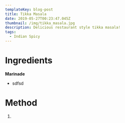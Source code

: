 ```yaml
---
templateKey: blog-post
title: Tikka Masala
date: 2019-05-27T00:23:47.045Z
thumbnail: /img/tikka_masala.jpg
description: Delicious restaurant style tikka masala!
tags:
  - Indian Spicy
---
```



# Ingredients

**Marinade**

* sdfsd

# Method

1.
